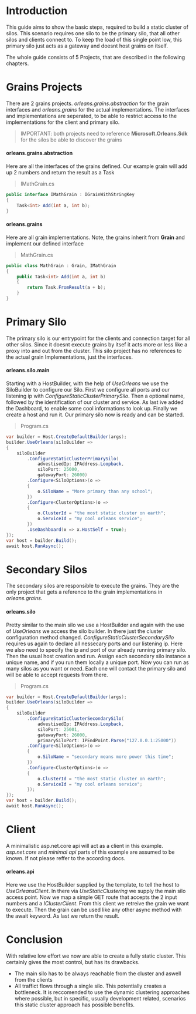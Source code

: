 
# Introduction

This guide aims to show the basic steps, required to build a static cluster of silos.
This scenario requires one silo to be the primary silo, that all other silos and clients connect to. To keep the load of this single point low, this primary silo just acts as a gateway and doesnt host grains on itself.

The whole guide consists of 5 Projects, that are described in the following chapters.


# Grains Projects
There are 2 grains projects. *orleans.grains.abstraction* for the grain interfaces and *orleans.grains* for the actual implementations.
The interfaces and implementations are seperated, to be able to restrict access to the implementations for the client and primary silo.
> IMPORTANT: both projects need to reference **Microsoft.Orleans.Sdk** for the silos be able to discover the grains

 #### orleans.grains.abstraction
 Here are all the interfaces of the grains defined. Our example grain will add up 2 numbers and return the result as a Task
> IMathGrain.cs
```C#
public interface IMathGrain : IGrainWithStringKey
{
	Task<int> Add(int a, int b);
}
```

#### orleans.grains
Here are all grain implementations. Note, the grains inherit from **Grain** and implement our defined interface
> MathGrain.cs
```c#
public class MathGrain : Grain, IMathGrain
{
	public Task<int> Add(int a, int b)
	{
		return Task.FromResult(a + b);
	}
}
```


# Primary Silo
The primary silo is our entrypoint for the clients and connection target for all other silos. Since it doesnt execute grains by itsef it acts more or less like a proxy into and out from the cluster. This silo project has no references to the actual grain Implementations, just the interfaces.

#### orleans.silo.main
Starting with a HostBuilder, with the help of *UseOrleans* we use the SiloBuilder to configure our Silo.
First we configure all ports and our listening ip with *ConfigureStaticClusterPrimarySilo*. Then a optional name, followed by the identification of our cluster and service. As last ive added the Dashboard, to enable some cool informations to look up.
Finally we create a host and run it. Our primary silo now is ready and can be started.
> Program.cs
```c#
var builder = Host.CreateDefaultBuilder(args);
builder.UseOrleans(siloBuilder =>
{
	siloBuilder
		.ConfigureStaticClusterPrimarySilo(
			advestisedIp: IPAddress.Loopback,
			siloPort: 25000,
			gatewayPort: 26000)
		.Configure<SiloOptions>(o =>
		{
			o.SiloName = "More primary than any school";
		})
		.Configure<ClusterOptions>(o =>
		{
			o.ClusterId = "the most static cluster on earth";
			o.ServiceId = "my cool orleans service";
		})
		.UseDashboard(x => x.HostSelf = true);
});
var host = builder.Build();
await host.RunAsync();
```


# Secondary Silos
The secondary silos are responsible to execute the grains. They are the only project that gets a reference to the grain implementations in *orleans.grains*.

#### orleans.silo
Pretty similar to the main silo we use a HostBuilder and again with the use of *UseOrleans* we access the silo builder. In there just the cluster configuration method changed. *ConfigureStaticClusterSecondarySilo* requires us again to declare all nessecary ports and our listening ip. Here we also need to specify the ip and port of our already running primary silo.
Then the usual host creation and run. 
Assign each secondary silo instance a unique name, and if you run them locally a unique port. Now you can run as many silos as you want or need. Each one will contact the primary silo and will be able to accept requests from there.
> Program.cs
```c#
var builder = Host.CreateDefaultBuilder(args);
builder.UseOrleans(siloBuilder =>
{
	siloBuilder
		.ConfigureStaticClusterSecondarySilo(
			advestisedIp: IPAddress.Loopback,
			siloPort: 25001,
			gatewayPort: 26000,
			primarySiloPort: IPEndPoint.Parse("127.0.0.1:25000"))
		.Configure<SiloOptions>(o =>
		{
			o.SiloName = "secondary means more power this time";
		})
		.Configure<ClusterOptions>(o =>
		{
			o.ClusterId = "the most static cluster on earth";
			o.ServiceId = "my cool orleans service";
		});
});
var host = builder.Build();
await host.RunAsync();
```

# Client
A minimalistic asp.net.core api will act as a client in this example. *asp.net.core* and *minimal api* parts of this example are assumed to be known. If not please reffer to the according docs.

#### orleans.api
Here we use the HostBuilder supplied by the template, to tell the host to *UseOrleansClient*. In there via *UseStaticClustering* we supply the main silo access point. Now we map a simple GET route that accepts the 2 input numbers and a *IClusterClient*. From this client we retreive the grain we want to execute. Then the grain can be used like any other async method with the await keyword. As last we return the result.

# Conclusion
With relative low effort we now are able to create a fully static cluster. This certainly gives the most control, but has its drawbacks. 
- The main silo has to be always reachable from the cluster and aswell from the clients
- All traffict flows through a single silo. This potentially creates a bottleneck.
It is reccomended to use the dynamic clustering approaches where possible, but in specific, usually development related, scenarios this static cluster approach has possible benefits.



